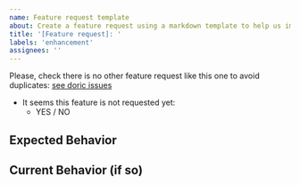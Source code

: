 ```yaml
---
name: Feature request template
about: Create a feature request using a markdown template to help us improve. Use this one if form does not work
title: '[Feature request]: '
labels: 'enhancement'
assignees: ''
---
```


<!------------------------------------------------------------------->
<!--- Provide a general summary of the feature in the Title above  -->
<!--- Please, label your feature request correctly if needed       -->
<!------------------------------------------------------------------->

Please, check there is no other feature request like this one to avoid duplicates: [see doric issues](https://github.com/hablapps/doric/issues)
- It seems this feature is not requested yet:
  - YES / NO

## Expected Behavior
<!--------------------------------->
<!--- Tell us what should happen -->
<!--------------------------------->

## Current Behavior (if so)
<!------------------------------------------------------------>
<!--- If this is related to a current doric behaviour,      -->
<!--- tell us what is happening.                            -->
<!------------------------------------------------------------>
